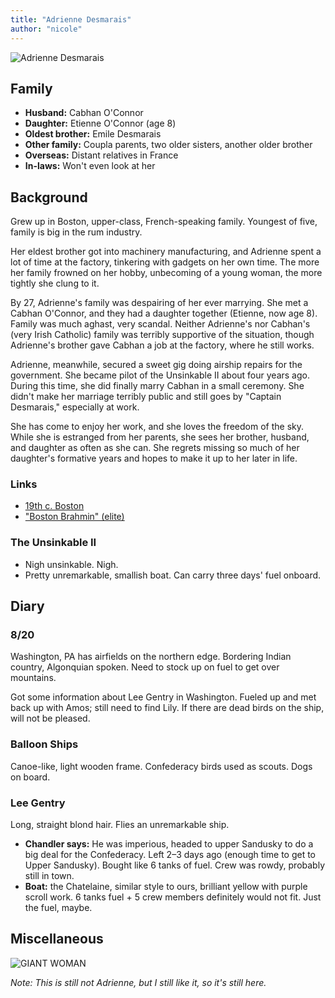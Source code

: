 ```yaml
---
title: "Adrienne Desmarais"
author: "nicole"
---
```

![Adrienne Desmarais](https://bit.ly/2MnJtae)

## Family
- **Husband:** Cabhan O'Connor
- **Daughter:** Etienne O'Connor (age 8)
- **Oldest brother:** Emile Desmarais
- **Other family:** Coupla parents, two older sisters, another older brother
- **Overseas:** Distant relatives in France
- **In-laws:** Won't even look at her

## Background
Grew up in Boston, upper-class, French-speaking family. Youngest of five, family is big in the rum industry.

Her eldest brother got into machinery manufacturing, and Adrienne spent a lot of time at the factory, tinkering with gadgets on her own time. The more her family frowned on her hobby, unbecoming of a young woman, the more tightly she clung to it.

By 27, Adrienne's family was despairing of her ever marrying. She met a Cabhan O'Connor, and they had a daughter together (Etienne, now age 8). Family was much aghast, very scandal. Neither Adrienne's nor Cabhan's (very Irish Catholic) family was terribly supportive of the situation, though Adrienne's brother gave Cabhan a job at the factory, where he still works.

Adrienne, meanwhile, secured a sweet gig doing airship repairs for the government. She became pilot of the Unsinkable II about four years ago. During this time, she did finally marry Cabhan in a small ceremony. She didn't make her marriage terribly public and still goes by "Captain Desmarais," especially at work.

She has come to enjoy her work, and she loves the freedom of the sky. While she is estranged from her parents, she sees her brother, husband, and daughter as often as she can. She regrets missing so much of her daughter's formative years and hopes to make it up to her later in life.

### Links
- [19th c. Boston](https://en.wikipedia.org/wiki/History_of_Boston#19th_century)
- ["Boston Brahmin" (elite)](https://en.wikipedia.org/wiki/Boston_Brahmin)

### The Unsinkable II
- Nigh unsinkable. Nigh.
- Pretty unremarkable, smallish boat. Can carry three days' fuel onboard.

## Diary
### 8/20
Washington, PA has airfields on the northern edge. Bordering Indian country, Algonquian spoken. Need to stock up on fuel to get over mountains.

Got some information about Lee Gentry in Washington. Fueled up and met back up with Amos; still need to find Lily. If there are dead birds on the ship, will not be pleased.

### Balloon Ships
Canoe-like, light wooden frame. Confederacy birds used as scouts. Dogs on board.

### Lee Gentry
Long, straight blond hair. Flies an unremarkable ship.
- **Chandler says:** He was imperious, headed to upper Sandusky to do a big deal for the Confederacy. Left 2–3 days ago (enough time to get to Upper Sandusky). Bought like 6 tanks of fuel. Crew was rowdy, probably still in town.
- **Boat:** the Chatelaine, similar style to ours, brilliant yellow with purple scroll work. 6 tanks fuel + 5 crew members definitely would not fit. Just the fuel, maybe.

## Miscellaneous
![GIANT WOMAN](https://i.giphy.com/media/cQEDaWo7bW8bS/giphy.webp)

_Note: This is still not Adrienne, but I still like it, so it's still here._